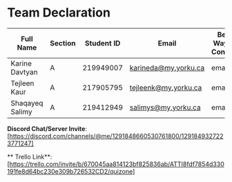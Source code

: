 # Team Declaration

| Full Name     | Section | Student ID  | Email                | Best Way to Contact | Discord Username |
|---------------|---------|-------------|----------------------|---------------------|------------------|
|Karine Davtyan |A        |219949007    |karineda@my.yorku.ca  | email               |okeydokey12345    |
|Tejleen Kaur   |A        |217905795    |tejleenk@my.yorku.ca  | email               |captain6833       |
|Shaqayeq Salimy|A        |219412949    |salimys@my.yorku.ca   | email               |shaqayeq_64890    |

**Discord Chat/Server Invite**: [https://discord.com/channels/@me/1291848660530761800/1291849327223771247]

** Trello Link**:[https://trello.com/invite/b/670045aa814123bf825836ab/ATTI8fdf7854d330191fe8d64bc230e309b726532CD2/quizone]
 
